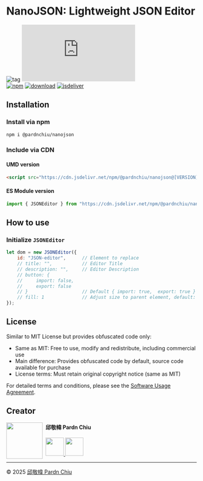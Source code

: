 # NanoJSON: Lightweight JSON Editor

![tag](https://img.shields.io/badge/tag-JavaScript%20Library-bb4444) 
![size](https://img.shields.io/github/size/pardnchiu/NanoJSON/dist%2FNanoJSON.js)<br>
[![npm](https://img.shields.io/npm/v/@pardnchiu/nanojson)](https://www.npmjs.com/package/@pardnchiu/nanojson)
[![download](https://img.shields.io/npm/dm/@pardnchiu/nanojson)](https://www.npmjs.com/package/@pardnchiu/nanojson)
[![jsdeliver](https://img.shields.io/jsdelivr/npm/hm/@pardnchiu/nanojson)](https://www.jsdelivr.com/package/npm/@pardnchiu/nanojson)

## Installation

### Install via npm
```bash
npm i @pardnchiu/nanojson
```

### Include via CDN

#### UMD version
```html
<script src="https://cdn.jsdelivr.net/npm/@pardnchiu/nanojson@[VERSION]/dist/NanoJSON.js"></script>
```

#### ES Module version
```javascript
import { JSONEditor } from "https://cdn.jsdelivr.net/npm/@pardnchiu/nanojson@[VERSION]/dist/NanoJSON.esm.js";
```

## How to use

### Initialize `JSONEditor`
```Javascript
let dom = new JSONEditor({
    id: "JSON-editor",      // Element to replace
    // title: "",           // Editor Title 
    // description: "",     // Editor Description 
    // button: {
    //     import: false,
    //     export: false
    // }                    // Default { import: true,  export: true }
    // fill: 1              // Adjust size to parent element, default: 1 | true
});
``` 

## License

Similar to MIT License but provides obfuscated code only:
- Same as MIT: Free to use, modify and redistribute, including commercial use 
- Main difference: Provides obfuscated code by default, source code available for purchase
- License terms: Must retain original copyright notice (same as MIT)

For detailed terms and conditions, please see the [Software Usage Agreement](https://github.com/pardnchiu/NanoJSON/blob/main/LICENSE).


## Creator

<img src="https://avatars.githubusercontent.com/u/25631760" align="left" width="96" height="96" style="margin-right: 0.5rem;">

<h4 style="padding-top: 0">邱敬幃 Pardn Chiu</h4>

<a href="mailto:dev@pardn.io" target="_blank">
    <img src="https://pardn.io/image/email.svg" width="48" height="48">
</a> <a href="https://linkedin.com/in/pardnchiu" target="_blank">
    <img src="https://pardn.io/image/linkedin.svg" width="48" height="48">
</a>

***

©️ 2025 [邱敬幃 Pardn Chiu](https://pardn.io)

